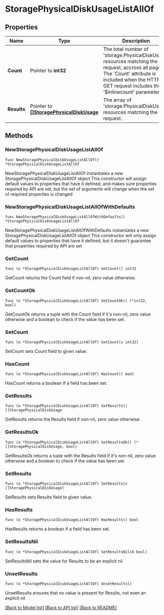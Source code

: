# StoragePhysicalDiskUsageListAllOf

## Properties

Name | Type | Description | Notes
------------ | ------------- | ------------- | -------------
**Count** | Pointer to **int32** | The total number of &#39;storage.PhysicalDiskUsage&#39; resources matching the request, accross all pages. The &#39;Count&#39; attribute is included when the HTTP GET request includes the &#39;$inlinecount&#39; parameter. | [optional] 
**Results** | Pointer to [**[]StoragePhysicalDiskUsage**](StoragePhysicalDiskUsage.md) | The array of &#39;storage.PhysicalDiskUsage&#39; resources matching the request. | [optional] 

## Methods

### NewStoragePhysicalDiskUsageListAllOf

`func NewStoragePhysicalDiskUsageListAllOf() *StoragePhysicalDiskUsageListAllOf`

NewStoragePhysicalDiskUsageListAllOf instantiates a new StoragePhysicalDiskUsageListAllOf object
This constructor will assign default values to properties that have it defined,
and makes sure properties required by API are set, but the set of arguments
will change when the set of required properties is changed

### NewStoragePhysicalDiskUsageListAllOfWithDefaults

`func NewStoragePhysicalDiskUsageListAllOfWithDefaults() *StoragePhysicalDiskUsageListAllOf`

NewStoragePhysicalDiskUsageListAllOfWithDefaults instantiates a new StoragePhysicalDiskUsageListAllOf object
This constructor will only assign default values to properties that have it defined,
but it doesn't guarantee that properties required by API are set

### GetCount

`func (o *StoragePhysicalDiskUsageListAllOf) GetCount() int32`

GetCount returns the Count field if non-nil, zero value otherwise.

### GetCountOk

`func (o *StoragePhysicalDiskUsageListAllOf) GetCountOk() (*int32, bool)`

GetCountOk returns a tuple with the Count field if it's non-nil, zero value otherwise
and a boolean to check if the value has been set.

### SetCount

`func (o *StoragePhysicalDiskUsageListAllOf) SetCount(v int32)`

SetCount sets Count field to given value.

### HasCount

`func (o *StoragePhysicalDiskUsageListAllOf) HasCount() bool`

HasCount returns a boolean if a field has been set.

### GetResults

`func (o *StoragePhysicalDiskUsageListAllOf) GetResults() []StoragePhysicalDiskUsage`

GetResults returns the Results field if non-nil, zero value otherwise.

### GetResultsOk

`func (o *StoragePhysicalDiskUsageListAllOf) GetResultsOk() (*[]StoragePhysicalDiskUsage, bool)`

GetResultsOk returns a tuple with the Results field if it's non-nil, zero value otherwise
and a boolean to check if the value has been set.

### SetResults

`func (o *StoragePhysicalDiskUsageListAllOf) SetResults(v []StoragePhysicalDiskUsage)`

SetResults sets Results field to given value.

### HasResults

`func (o *StoragePhysicalDiskUsageListAllOf) HasResults() bool`

HasResults returns a boolean if a field has been set.

### SetResultsNil

`func (o *StoragePhysicalDiskUsageListAllOf) SetResultsNil(b bool)`

 SetResultsNil sets the value for Results to be an explicit nil

### UnsetResults
`func (o *StoragePhysicalDiskUsageListAllOf) UnsetResults()`

UnsetResults ensures that no value is present for Results, not even an explicit nil

[[Back to Model list]](../README.md#documentation-for-models) [[Back to API list]](../README.md#documentation-for-api-endpoints) [[Back to README]](../README.md)


